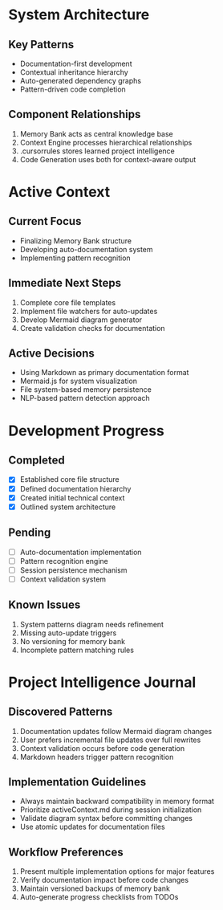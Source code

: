 # System Architecture

## Key Patterns

- Documentation-first development
- Contextual inheritance hierarchy
- Auto-generated dependency graphs
- Pattern-driven code completion

## Component Relationships

1. Memory Bank acts as central knowledge base
2. Context Engine processes hierarchical relationships
3. .cursorrules stores learned project intelligence
4. Code Generation uses both for context-aware output

# Active Context

## Current Focus

- Finalizing Memory Bank structure
- Developing auto-documentation system
- Implementing pattern recognition

## Immediate Next Steps

1. Complete core file templates
2. Implement file watchers for auto-updates
3. Develop Mermaid diagram generator
4. Create validation checks for documentation

## Active Decisions

- Using Markdown as primary documentation format
- Mermaid.js for system visualization
- File system-based memory persistence
- NLP-based pattern detection approach

# Development Progress

## Completed

- [x] Established core file structure
- [x] Defined documentation hierarchy
- [x] Created initial technical context
- [x] Outlined system architecture

## Pending

- [ ] Auto-documentation implementation
- [ ] Pattern recognition engine
- [ ] Session persistence mechanism
- [ ] Context validation system

## Known Issues

1. System patterns diagram needs refinement
2. Missing auto-update triggers
3. No versioning for memory bank
4. Incomplete pattern matching rules

# Project Intelligence Journal

## Discovered Patterns

1. Documentation updates follow Mermaid diagram changes
2. User prefers incremental file updates over full rewrites
3. Context validation occurs before code generation
4. Markdown headers trigger pattern recognition

## Implementation Guidelines

- Always maintain backward compatibility in memory format
- Prioritize activeContext.md during session initialization
- Validate diagram syntax before committing changes
- Use atomic updates for documentation files

## Workflow Preferences

1. Present multiple implementation options for major features
2. Verify documentation impact before code changes
3. Maintain versioned backups of memory bank
4. Auto-generate progress checklists from TODOs
